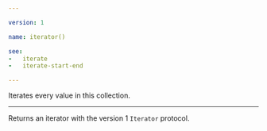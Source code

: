 ```yaml
---

version: 1

name: iterator()

see:
-   iterate
-   iterate-start-end

---
```


Iterates every value in this collection.

---

Returns an iterator with the version 1 `Iterator` protocol.

